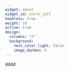 ```yaml
---
widget: about
widget_id: intro_jeff
headless: true
weight: 10
active: true
design:
  columns: "2"
  background:
    text_color_light: false
    image_darken: 0
---
```

dddd